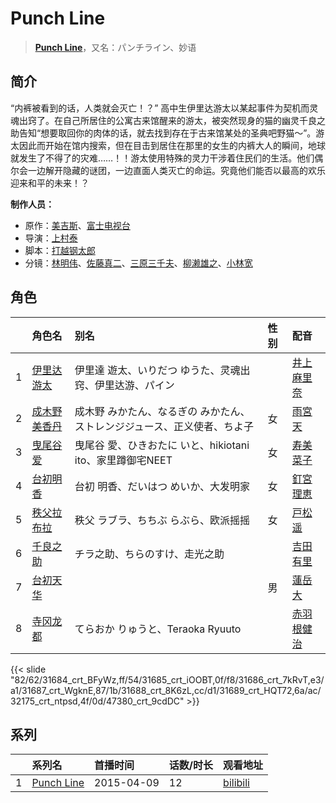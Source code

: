# Punch Line


> <u>**[Punch Line](http://bgm.tv/subject/118782)**</u>，又名：パンチライン、妙语

## 简介


“内裤被看到的话，人类就会灭亡！？”
高中生伊里达游太以某起事件为契机而灵魂出窍了。在自己所居住的公寓古来馆醒来的游太，被突然现身的猫的幽灵千良之助告知“想要取回你的肉体的话，就去找到存在于古来馆某处的圣典吧野猫～”。游太因此而开始在馆内搜索，但在目击到居住在那里的女生的内裤大人的瞬间，地球就发生了不得了的灾难……！！游太使用特殊的灵力干涉着住民们的生活。他们偶尔会一边解开隐藏的谜团，一边直面人类灭亡的命运。究竟他们能否以最高的欢乐迎来和平的未来！？

**制作人员：**
- 原作：[美吉斯](http://bgm.tv/person/7946)、[富士电视台](http://bgm.tv/person/277)
- 导演：[上村泰](http://bgm.tv/person/17349)
- 脚本：[打越钢太郎](http://bgm.tv/person/6176)
- 分镜：[林明伟](http://bgm.tv/person/21170)、[佐藤真二](http://bgm.tv/person/15943)、[三原三千夫](http://bgm.tv/person/805)、[柳濑雄之](http://bgm.tv/person/2435)、[小林宽](http://bgm.tv/person/13186)

## 角色

|     |   角色名   |   别名  | 性别 |  配音  |
|:--- |:------  |:----      |:---  |:--   |
| 1 | [伊里达游太](http://bgm.tv/character/31684) | 伊里達 遊太、いりだつ ゆうた、灵魂出窍、伊里达游、パイン |  | [井上麻里奈](http://bgm.tv/person/4382) |
| 2 | [成木野美香丹](http://bgm.tv/character/31685) | 成木野 みかたん、なるぎの みかたん、ストレンジジュース、正义使者、ちよ子 | 女 | [雨宮天](http://bgm.tv/person/12568) |
| 3 | [曳尾谷爱](http://bgm.tv/character/31686) | 曳尾谷 愛、ひきおたに いと、hikiotani ito、家里蹲御宅NEET | 女 | [寿美菜子](http://bgm.tv/person/5118) |
| 4 | [台初明香](http://bgm.tv/character/31687) | 台初 明香、だいはつ めいか、大发明家 | 女 | [釘宮理恵](http://bgm.tv/person/3936) |
| 5 | [秩父拉布拉](http://bgm.tv/character/31688) | 秩父 ラブラ、ちちぶ らぶら、欧派摇摇 | 女 | [戸松遥](http://bgm.tv/person/4856) |
| 6 | [千良之助](http://bgm.tv/character/31689) | チラ之助、ちらのすけ、走光之助 |  | [吉田有里](http://bgm.tv/person/13179) |
| 7 | [台初天华](http://bgm.tv/character/32175) |  | 男 | [蓮岳大](http://bgm.tv/person/14125) |
| 8 | [寺冈龙都](http://bgm.tv/character/47380) | てらおか りゅうと、Teraoka Ryuuto |  | [赤羽根健治](http://bgm.tv/person/5685) |

{{< slide "82/62/31684_crt_BFyWz,ff/54/31685_crt_iOOBT,0f/f8/31686_crt_7kRvT,e3/a1/31687_crt_WgknE,87/1b/31688_crt_8K6zL,cc/d1/31689_crt_HQT72,6a/ac/32175_crt_ntpsd,4f/0d/47380_crt_9cdDC" >}}

## 系列

|     |   系列名   |   首播时间  | 话数/时长  | 观看地址 |
|:---  |:------    |:----      |:---       |:---  |
| 1 |[Punch Line](https://bgm.tv/subject/118782)| 2015-04-09 | 12 | [bilibili](https://www.bilibili.com/bangumi/play/ep63513)  |



